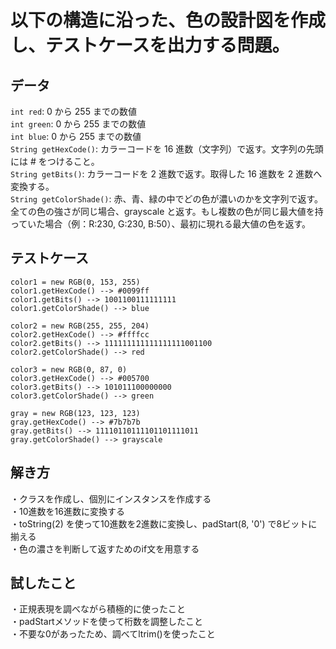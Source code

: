 # 以下の構造に沿った、色の設計図を作成し、テストケースを出力する問題。

## データ
`int red`: 0 から 255 までの数値<br>
`int green`: 0 から 255 までの数値<br>
`int blue`: 0 から 255 までの数値<br>
`String getHexCode()`: カラーコードを 16 進数（文字列）で返す。文字列の先頭には # をつけること。<br>
`String getBits()`: カラーコードを 2 進数で返す。取得した 16 進数を 2 進数へ変換する。<br>
`String getColorShade()`: 赤、青、緑の中でどの色が濃いのかを文字列で返す。全ての色の強さが同じ場合、grayscale と返す。もし複数の色が同じ最大値を持っていた場合（例：R:230, G:230, B:50）、最初に現れる最大値の色を返す。<br>

## テストケース
`color1 = new RGB(0, 153, 255)`<br>
`color1.getHexCode() --> #0099ff`<br>
`color1.getBits() --> 1001100111111111`<br>
`color1.getColorShade() --> blue`<br>

`color2 = new RGB(255, 255, 204)`<br>
`color2.getHexCode() --> #ffffcc`<br>
`color2.getBits() --> 111111111111111111001100`<br>
`color2.getColorShade() --> red`<br>

`color3 = new RGB(0, 87, 0)`<br>
`color3.getHexCode() --> #005700`<br>
`color3.getBits() --> 101011100000000`<br>
`color3.getColorShade() --> green`<br>

`gray = new RGB(123, 123, 123)`<br>
`gray.getHexCode() --> #7b7b7b`<br>
`gray.getBits() --> 11110110111101101111011`<br>
`gray.getColorShade() --> grayscale`<br>

## 解き方
・クラスを作成し、個別にインスタンスを作成する<br>
・10進数を16進数に変換する<br>
・toString(2) を使って10進数を2進数に変換し、padStart(8, '0') で8ビットに揃える<br>
・色の濃さを判断して返すためのif文を用意する<br>

## 試したこと
・正規表現を調べながら積極的に使ったこと<br>
・padStartメソッドを使って桁数を調整したこと<br>
・不要な0があったため、調べてltrim()を使ったこと<br>

